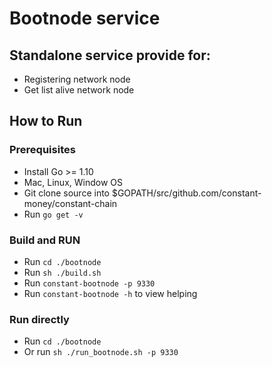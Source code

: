 # Bootnode service
## Standalone service provide for:
- Registering network node
- Get list alive network node

## How to Run
### Prerequisites
- Install Go >= 1.10
- Mac, Linux, Window OS
- Git clone source into $GOPATH/src/github.com/constant-money/constant-chain
- Run `go get -v`
### Build and RUN
- Run `cd ./bootnode`
- Run `sh ./build.sh`
- Run `constant-bootnode -p 9330`
- Run `constant-bootnode -h` to view helping
### Run directly
- Run `cd ./bootnode`
- Or run `sh ./run_bootnode.sh -p 9330`
